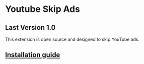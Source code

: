 # Youtube Skip Ads

## Last Version 1.0

This extension is open source and designed to skip YouTube ads.

## [Installation guide]() 